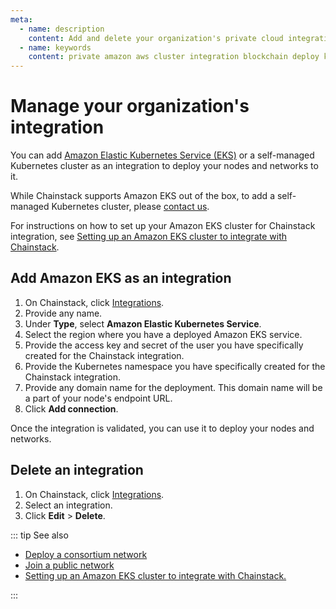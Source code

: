 ```yaml
---
meta:
  - name: description
    content: Add and delete your organization's private cloud integrations
  - name: keywords
    content: private amazon aws cluster integration blockchain deploy kubernetes k8s
---
```


# Manage your organization's integration

You can add [Amazon Elastic Kubernetes Service (EKS)](https://aws.amazon.com/eks/) or a self-managed Kubernetes cluster as an integration to deploy your nodes and networks to it.

While Chainstack supports Amazon EKS out of the box, to add a self-managed Kubernetes cluster, please <a href="https://chainstack.com/contact/" target="_blank">contact us</a>.

For instructions on how to set up your Amazon EKS cluster for Chainstack integration, see <a href="https://support.chainstack.com/hc/en-us/articles/900004174426" target="_blank">Setting up an Amazon EKS cluster to integrate with Chainstack</a>.

## Add Amazon EKS as an integration

1. On Chainstack, click <a href="https://console.chainstack.com/integrations" target="_blank">Integrations</a>.
1. Provide any name.
1. Under **Type**, select **Amazon Elastic Kubernetes Service**.
1. Select the region where you have a deployed Amazon EKS service.
1. Provide the access key and secret of the user you have specifically created for the Chainstack integration.
1. Provide the Kubernetes namespace you have specifically created for the Chainstack integration.
1. Provide any domain name for the deployment. This domain name will be a part of your node's endpoint URL.
1. Click **Add connection**.

Once the integration is validated, you can use it to deploy your nodes and networks.

## Delete an integration

1. On Chainstack, click <a href="https://console.chainstack.com/integrations" target="_blank">Integrations</a>.
1. Select an integration.
1. Click **Edit** > **Delete**.

::: tip See also

* [Deploy a consortium network](/platform/deploy-a-consortium-network)
* [Join a public network](/platform/join-a-public-network)
* <a href="https://support.chainstack.com/hc/en-us/articles/900004174426" target="_blank">Setting up an Amazon EKS cluster to integrate with Chainstack.</a>

:::

